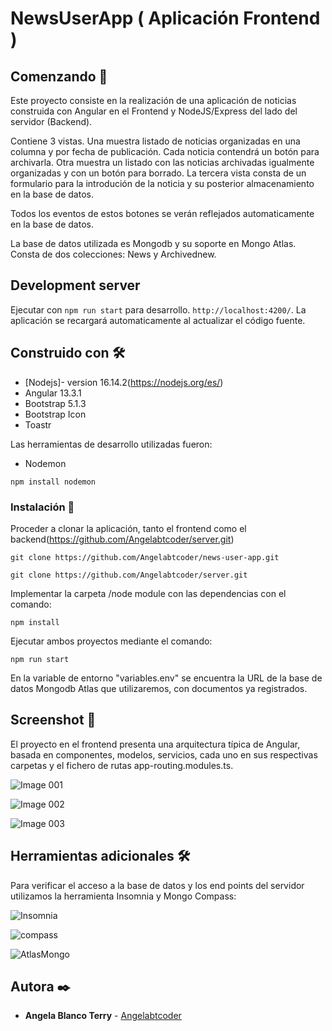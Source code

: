 # NewsUserApp ( Aplicación Frontend )

## Comenzando 🚀

Este proyecto consiste en la realización de una aplicación de noticias construida con Angular en el Frontend y NodeJS/Express del lado del servidor (Backend). 


Contiene 3 vistas. Una muestra listado de noticias organizadas en una columna y por fecha de publicación. Cada noticia contendrá un botón para archivarla. Otra muestra un listado con las noticias archivadas igualmente organizadas y con un botón para borrado. La tercera vista consta de un formulario para la introdución de la noticia y su posterior almacenamiento en la base de datos.

Todos los eventos de estos botones se verán reflejados automaticamente en la base de datos.

La base de datos utilizada es Mongodb y su soporte en Mongo Atlas. Consta de dos colecciones: News y Archivednew.


## Development server

Ejecutar con  `npm run start` para desarrollo.  `http://localhost:4200/`. La aplicación se recargará automaticamente al actualizar el código fuente.

## Construido con 🛠️

* [Nodejs]- version 16.14.2(https://nodejs.org/es/)
* Angular 13.3.1
* Bootstrap 5.1.3
* Bootstrap Icon
* Toastr

Las herramientas de desarrollo utilizadas fueron:

* Nodemon 

```
npm install nodemon
```

### Instalación 🔧

Proceder a clonar la aplicación, tanto el frontend como el backend(https://github.com/Angelabtcoder/server.git)

```
git clone https://github.com/Angelabtcoder/news-user-app.git
```

```
git clone https://github.com/Angelabtcoder/server.git
```

Implementar la carpeta /node module con las dependencias con el comando:

```
npm install
```

Ejecutar ambos proyectos mediante el comando:

```
npm run start
```
En la variable de entorno "variables.env" se encuentra la URL de la base de datos Mongodb Atlas que utilizaremos, con documentos ya registrados.


## Screenshot 📖

El proyecto en el frontend presenta una arquitectura típica de Angular, basada en componentes, modelos, servicios, cada uno en sus respectivas carpetas
y el fichero de rutas app-routing.modules.ts.

![Image 001](https://user-images.githubusercontent.com/77165242/165515964-34c7bb99-a988-440e-a621-906a24b63a1e.jpg)

![Image 002](https://user-images.githubusercontent.com/77165242/165515975-e87d3170-5c8a-4962-94f2-5a5267f97c4b.jpg)

![Image 003](https://user-images.githubusercontent.com/77165242/165515994-3c7d0fa2-556d-49dd-92eb-cd70b4a6ffda.jpg)



## Herramientas adicionales 🛠️

Para verificar el acceso a la base de datos y los end points del servidor utilizamos la herramienta Insomnia y Mongo Compass:

![Insomnia](https://user-images.githubusercontent.com/77165242/165515654-d51325ca-27fe-4f17-8f65-9c13e0ef0968.jpg)

![compass](https://user-images.githubusercontent.com/77165242/165515790-a4d3a7be-afa1-48f0-9a54-33b782051009.jpg)

![AtlasMongo](https://user-images.githubusercontent.com/77165242/165515850-767ca91a-04fa-4fd3-b4fe-1911af024b69.jpg)


## Autora ✒️

* **Angela Blanco Terry** - [Angelabtcoder](https://github.com/Angelabtcoder)






